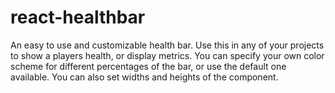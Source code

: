 # react-healthbar

An easy to use and customizable health bar.  Use this in any of your projects to show a players health, or display metrics.  You can specify your own color scheme for different percentages of the bar, or use the default one available.  You can also set widths and heights of the component.
